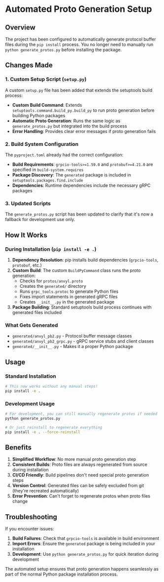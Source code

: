 # Automated Proto Generation Setup

## Overview

The project has been configured to automatically generate protocol buffer files during the `pip install` process. You no longer need to manually run `python generate_protos.py` before installing the package.

## Changes Made

### 1. Custom Setup Script (`setup.py`)

A custom `setup.py` file has been added that extends the setuptools build process:

- **Custom Build Command**: Extends `setuptools.command.build_py.build_py` to run proto generation before building Python packages
- **Automatic Proto Generation**: Runs the same logic as `generate_protos.py` but integrated into the build process
- **Error Handling**: Provides clear error messages if proto generation fails

### 2. Build System Configuration

The `pyproject.toml` already had the correct configuration:

- **Build Requirements**: `grpcio-tools>=1.59.0` and `protobuf>=4.21.0` are specified in `build-system.requires`
- **Package Discovery**: The `generated` package is included in `setuptools.packages.find.include`
- **Dependencies**: Runtime dependencies include the necessary gRPC packages

### 3. Updated Scripts

The `generate_protos.py` script has been updated to clarify that it's now a fallback for development use only.

## How It Works

### During Installation (`pip install -e .`)

1. **Dependency Resolution**: pip installs build dependencies (`grpcio-tools`, `protobuf`, etc.)
2. **Custom Build**: The custom `BuildPyCommand` class runs the proto generation:
   - Checks for `protos/anvyl.proto`
   - Creates the `generated/` directory
   - Runs `grpc_tools.protoc` to generate Python files
   - Fixes import statements in generated gRPC files
   - Creates `__init__.py` in the generated package
3. **Package Building**: Standard setuptools build process continues with generated files included

### What Gets Generated

- `generated/anvyl_pb2.py` - Protocol buffer message classes
- `generated/anvyl_pb2_grpc.py` - gRPC service stubs and client classes  
- `generated/__init__.py` - Makes it a proper Python package

## Usage

### Standard Installation
```bash
# This now works without any manual steps!
pip install -e .
```

### Development Usage
```bash
# For development, you can still manually regenerate protos if needed
python generate_protos.py

# Or just reinstall to regenerate everything
pip install -e . --force-reinstall
```

## Benefits

1. **Simplified Workflow**: No more manual proto generation step
2. **Consistent Builds**: Proto files are always regenerated from source during installation
3. **CI/CD Friendly**: Build pipelines don't need special proto generation steps
4. **Version Control**: Generated files can be safely excluded from git (they're recreated automatically)
5. **Error Prevention**: Can't forget to regenerate protos when proto files change

## Troubleshooting

If you encounter issues:

1. **Build Failures**: Check that `grpcio-tools` is available in build environment
2. **Import Errors**: Ensure the `generated` package is being included in your installation
3. **Development**: Use `python generate_protos.py` for quick iteration during development

The automated setup ensures that proto generation happens seamlessly as part of the normal Python package installation process.